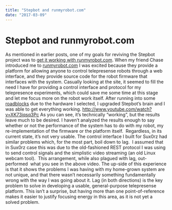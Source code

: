 ```yaml
---
title: "Stepbot and runmyrobot.com"
date: "2017-03-09"
---
```


<div class="content">
<h1 id="stepbot-and-runmyrobot-com">Stepbot and runmyrobot.com</h1>
<p>As mentioned in earlier posts, one of my goals for reviving the Stepbot project was to <a href="http://jjg.2soc.net/2017/02/25/stepbot-revival/" target="_blank">get it working with runmyrobot.com</a>. When my friend Chase introduced me to <a href="http://runmyrobot.com/" target="_blank">runmyrobot.com</a> I was excited because they provide a platform for allowing anyone to control telepresense robots through a web interface, and they provide source code for the robot firmware that interfaces with the system. Casually looking at the site, it seemed to fill the need I have for providing a control interface and protocol for my telepresence experiments, which could save me some time at this stage and let me focus more on the robot work itself. After running into some <a href="http://jjg.2soc.net/2017/03/03/stepbot-brain-drain/" target="_blank">roadblocks</a> due to the hardware I selected, I upgraded Stepbot’s brain and I was able to get everything working. <a href="http://www.youtube.com/watch?v=XK73iqsq3Pc" target="_blank">http://www.youtube.com/watch?v=XK73iqsq3Pc</a> As you can see, it’s technically “working”, but the results leave much to be desired. I haven’t analyzed the results enough to say whether or not the performance of the system has to do with my robot, my re-implementation of the firmware or the platform itself.  Regardless, in its current state, it’s not very usable. The control interface I built for Sux0rz had similar problems which, for the most part, boil down to lag.  I assumed that in Sux0rz case this was due to the old-fashioned REST protocol I was using to send control signals and the simplistic video streaming (an old Linux webcam tool).  This arrangement, while also plagued with lag, out-performed  what you see in the above video. The up-side of this experience is that it shows the problems I was having with my home-grown system are not unique, and that there wasn’t necessarily something fundamentally wrong with the way I was going about it. Lag (in both directions) is the key problem to solve in developing a usable, general-purpose telepresense platform. This isn’t a surprise, but having more than one point-of-reference makes it easier to justify focusing energy in this area, as it is not yet a solved problem.</p>
</div>
